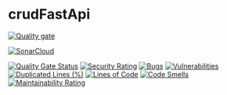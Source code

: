 # crudFastApi

[![Quality gate](https://sonarcloud.io/api/project_badges/quality_gate?project=vincentferie_crudFastApi)](https://sonarcloud.io/summary/new_code?id=vincentferie_crudFastApi)

[![SonarCloud](https://sonarcloud.io/images/project_badges/sonarcloud-black.svg)](https://sonarcloud.io/summary/new_code?id=vincentferie_crudFastApi)

[![Quality Gate Status](https://sonarcloud.io/api/project_badges/measure?project=vincentferie_crudFastApi&metric=alert_status)](https://sonarcloud.io/summary/new_code?id=vincentferie_crudFastApi)
[![Security Rating](https://sonarcloud.io/api/project_badges/measure?project=vincentferie_crudFastApi&metric=security_rating)](https://sonarcloud.io/summary/new_code?id=vincentferie_crudFastApi)
[![Bugs](https://sonarcloud.io/api/project_badges/measure?project=vincentferie_crudFastApi&metric=bugs)](https://sonarcloud.io/summary/new_code?id=vincentferie_crudFastApi)
[![Vulnerabilities](https://sonarcloud.io/api/project_badges/measure?project=vincentferie_crudFastApi&metric=vulnerabilities)](https://sonarcloud.io/summary/new_code?id=vincentferie_crudFastApi)
[![Duplicated Lines (%)](https://sonarcloud.io/api/project_badges/measure?project=vincentferie_crudFastApi&metric=duplicated_lines_density)](https://sonarcloud.io/summary/new_code?id=vincentferie_crudFastApi)
[![Lines of Code](https://sonarcloud.io/api/project_badges/measure?project=vincentferie_crudFastApi&metric=ncloc)](https://sonarcloud.io/summary/new_code?id=vincentferie_crudFastApi)
[![Code Smells](https://sonarcloud.io/api/project_badges/measure?project=vincentferie_crudFastApi&metric=code_smells)](https://sonarcloud.io/summary/new_code?id=vincentferie_crudFastApi)
[![Maintainability Rating](https://sonarcloud.io/api/project_badges/measure?project=vincentferie_crudFastApi&metric=sqale_rating)](https://sonarcloud.io/summary/new_code?id=vincentferie_crudFastApi)
